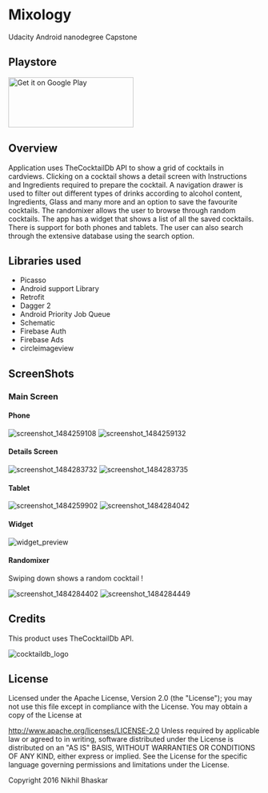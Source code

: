 # Mixology
Udacity Android nanodegree Capstone 

## Playstore
<a href='https://play.google.com/store/apps/details?id=com.capstone.nik.mixology&hl=en&pcampaignid=MKT-Other-global-all-co-prtnr-py-PartBadge-Mar2515-1'><img alt='Get it on Google Play' src='https://play.google.com/intl/en_us/badges/images/generic/en_badge_web_generic.png' width="250" height="100"/></a>

## Overview
Application uses TheCocktailDb API to show a grid of cocktails in cardviews. Clicking on a cocktail shows a detail screen with 
Instructions and Ingredients required to prepare the cocktail. A navigation drawer is used to filter out different types of 
drinks according to alcohol content, Ingredients, Glass and many more and an option to save the favourite cocktails. The randomixer 
allows the user to browse through random cocktails. The app has a widget that shows a list of all the saved cocktails. There is support 
for both phones and tablets. The user can also search through the extensive database using the search option.

## Libraries used

* Picasso
* Android support Library
* Retrofit
* Dagger 2
* Android Priority Job Queue
* Schematic
* Firebase Auth
* Firebase Ads
* circleimageview

## ScreenShots

### Main Screen

#### Phone

![screenshot_1484259108](https://cloud.githubusercontent.com/assets/19944703/21910595/bd9fba0c-d942-11e6-8a44-77eaeb489bad.png) ![screenshot_1484259132](https://cloud.githubusercontent.com/assets/19944703/21910636/e4cbb266-d942-11e6-95fa-ffbb300b20bb.png)

#### Details Screen

![screenshot_1484283732](https://cloud.githubusercontent.com/assets/19944703/21918860/a25e6516-d97b-11e6-9f25-9e37f102629d.png) ![screenshot_1484283735](https://cloud.githubusercontent.com/assets/19944703/21918874/c199d384-d97b-11e6-8efe-ea99a8229631.png)


#### Tablet

![screenshot_1484259902](https://cloud.githubusercontent.com/assets/19944703/21910909/24355f78-d944-11e6-94a3-a80abe6c23e1.png)
![screenshot_1484284042](https://cloud.githubusercontent.com/assets/19944703/21918925/53cc4a48-d97c-11e6-8c78-f3bd3f12bd24.png)

#### Widget

![widget_preview](https://cloud.githubusercontent.com/assets/19944703/21918879/e13675d0-d97b-11e6-871e-87f0f61fc7aa.png)

#### Randomixer
Swiping down shows a random cocktail !

![screenshot_1484284402](https://cloud.githubusercontent.com/assets/19944703/21919038/5764ce86-d97d-11e6-90f8-add71365abac.png)  ![screenshot_1484284449](https://cloud.githubusercontent.com/assets/19944703/21919076/8d3f4ee6-d97d-11e6-9675-62bf1477a3ce.png)


## Credits
This product uses TheCocktailDb API.

![cocktaildb_logo](https://cloud.githubusercontent.com/assets/19944703/21918710/443d7db0-d97a-11e6-8e92-b3b0758338e1.png)


## License
Licensed under the Apache License, Version 2.0 (the "License"); you may not use this file except in compliance with the License. You may obtain a copy of the License at

http://www.apache.org/licenses/LICENSE-2.0 Unless required by applicable law or agreed to in writing, software distributed under the License is distributed on an "AS IS" BASIS, WITHOUT WARRANTIES OR CONDITIONS OF ANY KIND, either express or implied. See the License for the specific language governing permissions and limitations under the License.

Copyright 2016 Nikhil Bhaskar

